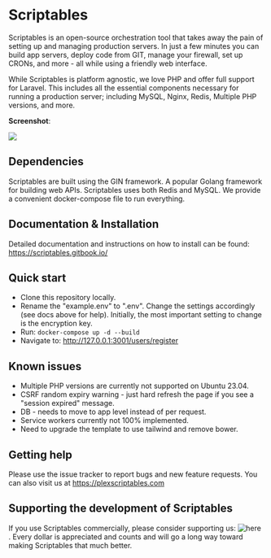 

# Scriptables

Scriptables is an open-source orchestration tool that takes away the pain of setting up and managing production servers. In just a few minutes you can build app servers, deploy code from GIT, manage your firewall, set up CRONs, and more - all while using a friendly web interface.

While Scriptables is platform agnostic, we love PHP and offer full support for Laravel. This includes all the essential components necessary for running a production server; including MySQL, Nginx, Redis, Multiple PHP versions, and more.


**Screenshot**:

![](https://plexscriptables.com/static/img/build-server.png)


## Dependencies

Scriptables are built using the GIN framework. A popular Golang framework for building web APIs. Scriptables uses both Redis and MySQL. We provide a convenient docker-compose file to run everything.

## Documentation & Installation

Detailed documentation and instructions on how to install can be found: https://scriptables.gitbook.io/

## Quick start

 - Clone this repository locally.
 -  Rename the "example.env" to ".env". Change the settings accordingly (see docs above for help). Initially, the most important setting to change is the encryption key.
 - Run:  `docker-compose up -d --build`
 - Navigate to: http://127.0.0.1:3001/users/register

## Known issues

 - Multiple PHP versions are currently not supported on Ubuntu 23.04.
 - CSRF random expiry warning - just hard refresh the page if you see a "session expired" message.
 - DB - needs to move to app level instead of per request.
 - Service workers currently not 100% implemented.
 - Need to upgrade the template to use tailwind and remove bower.

## Getting help

Please use the issue tracker to report bugs and new feature requests. You can also visit us at https://plexscriptables.com

## Supporting the development of Scriptables

If you use Scriptables commercially, please consider supporting us: ![here](https://store.plexscriptables.com/checkout) . Every dollar is appreciated and counts and will go a long way toward making Scriptables that much better.

